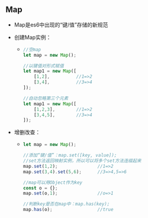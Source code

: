 ## Map

* Map是es6中出现的“键/值”存储的新规范

* 创建Map实例：

  * ```javascript
    //空map
    let map = new Map();
    
    //以键值对形式赋值
    let map1 = new Map([
    	[1,2],			//1=>2
    	[3,4],			//3=>4
    ]);
    
    //自动忽略第三个元素
    let map1 = new Map([
    	[1,2,3],		//1=>2
    	[3,4,5],		//3=>4
    ]);
    ```

* 增删改查：

  * ```javascript
    let map = new Map();
    
    //添加“键/值”：map.set([key, value]);
    //set方法返回映射实例，所以可以将多个set方法连缀起来
    map.set(1,2);				//1=>2
    map.set(3,4).set(5,6);		//3=>4,5=>6
    
    //map可以用Object作为key
    const o = {};
    map.set(o,1);				//o=>1
    
    //判断key是否在map中：map.has(key);
    map.has(o);					//true
    
    
    ```

    